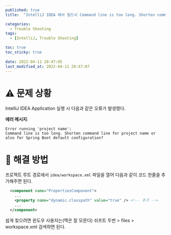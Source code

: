 ```yaml
---
published: true
title:  "IntelliJ IDEA 에서 빌드시 Command line is too long. Shorten command line for .. 해결"

categories:
  - Trouble Shooting
tags:
  - [IntelliJ, Trouble Shooting]

toc: true
toc_sticky: true
 
date: 2022-04-11 20:47:05
last_modified_at: 2022-04-11 20:47:07
---
```


# ⚠️ 문제 상황

IntelliJ IDEA Application 실행 시 다음과 같은 오류가 발생했다.

**에러 메시지**:
```text
Error running 'project name':
Command line is too long. Shorten command line for project name or also for Spring Boot default configuration?
```

# 🔮 해결 방법

프로젝트 루트 경로에서 `idea/workspace.xml` 파일을 열어 다음과 같이 코드 한줄을 추가해주면 된다.
```xml
  <component name="PropertiesComponent">
    ...
    <property name="dynamic.classpath" value="true" /> <!-- 추가 -->
    ...
  </component>
```
쉽게 찾으려면 윈도우 사용자는(맥은 잘 모른다) 쉬프트 두번 > files > workspace.xml 검색하면 된다.

<br>
